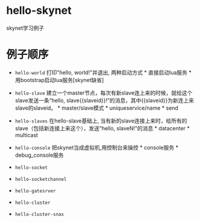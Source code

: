 # hello-skynet

skynet学习例子

# 例子顺序

- `hello-world`   打印"hello, world!"并退出, 两种启动方式
                  * 直接启动lua服务
                  * 用bootstrap启动lua服务[skynet缺省]
- `hello-slave`   建立一个master节点，每次有新slave连上来的时候，就给这个slave发送一条“hello, slave{{slaveid}}!”的消息，其中{{slaveid}}为新连上来slave的slaveid。
                  * master/slave模式
                  * uniqueservice/name
                  * send
- `hello-slaves`  在hello-slave基础上, 当有新的slave连接上来时，给所有的slave（包括新连接上来这个），发送“hello, slaveN!”的消息
                  * datacenter
                  * multicast
- `hello-console` 把skynet当成虚拟机,用控制台来操控
                  * console服务
                  * debug_console服务
- `hello-socket`

- `hello-socketchannel`

- `hello-gatesrver`

- `hello-cluster`

- `hello-cluster-snax`

